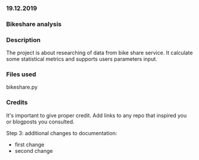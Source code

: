 ### 19.12.2019


### Bikeshare analysis


### Description
The project is about researching of data from bike share service.
It calculate some statistical metrics and supports users parameters input.

### Files used
bikeshare.py

### Credits
It's important to give proper credit. Add links to any repo that inspired you or blogposts you consulted.


Step 3: additional changes to documentation:
 - first change
 - second change